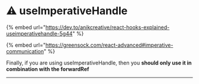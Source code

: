 # ⚠ useImperativeHandle

{% embed url="https://dev.to/anikcreative/react-hooks-explained-useimperativehandle-5g44" %}

{% embed url="https://greensock.com/react-advanced#imperative-communication" %}

Finally, if you are using useImperativeHandle, then you **should only use it in combination with the forwardRef**

****
